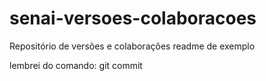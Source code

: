 ﻿# senai-versoes-colaboracoes
Repositório de versões e colaborações
readme de exemplo

lembrei do comando: git commit